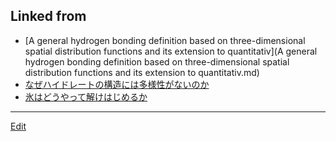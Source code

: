 ## Linked from

* [A general hydrogen bonding definition based on three-dimensional spatial distribution functions and its extension to quantitativ](A general hydrogen bonding definition based on three-dimensional spatial distribution functions and its extension to quantitativ.md)
* [なぜハイドレートの構造には多様性がないのか](なぜハイドレートの構造には多様性がないのか.md)
* [氷はどうやって解けはじめるか](氷はどうやって解けはじめるか.md)


----
[Edit](https://github.com/vitroid/vitroid.github.io/edit/master/MD/review.md)
